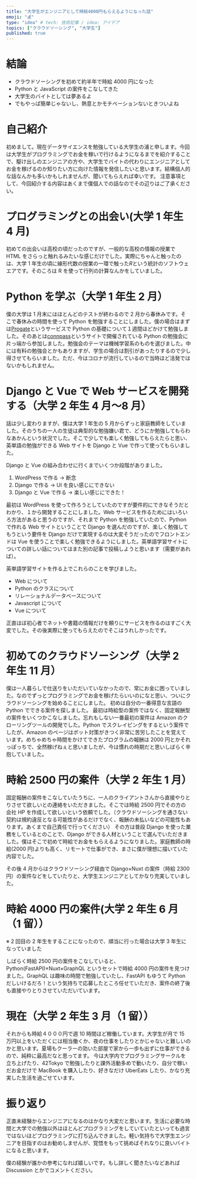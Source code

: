 ```yaml
---
title: "大学生がエンジニアとして時給4000円もらえるようになった話"
emoji: "💰"
type: "idea" # tech: 技術記事 / idea: アイデア
topics: ["クラウドソーシング", "大学生"]
published: true
---
```


# 結論

- クラウドソーシングを初めて約半年で時給 4000 円になった
- Python と JavaScript の案件をこなしてきた
- 大学生のバイトとしては夢あるよ
- でもやっぱ簡単じゃないし、熱意とかモチベーションないときついよね

# 自己紹介

初めまして。現在データサイエンスを勉強している大学生の浦と申します。今回は大学生がプログラミングでお金を稼いで行けるようになるまでを紹介することで、駆け出しのエンジニアの方や、大学生でバイトの代わりにエンジニアとしてお金を稼げるのか知りたい方に向けた情報を発信したいと思います。結構個人的な話なんかも多いかもしれませんが、聞いてもらえれば幸いです。
注意事項として、今回紹介する内容はあくまで僕個人での話なのでその辺りはご了承ください。

# プログラミングとの出会い(大学 1 年生 4 月)

初めての出会いは高校の頃だったのですが、一般的な高校の情報の授業で HTML をさらっと触れるみたいな感じだけでした。実際にちゃんと触ったのは、大学 1 年生の頃に線形代数の授業の一環で触った*R*という統計のソフトウェエアです。そのころは R を使って行列の計算なんかをしていました。

# Python を学ぶ（大学 1 年生 2 月）

僕の大学は 1 月末にはほとんどのテストが終わるので 2 月から春休みです。そこで春休みの時間を使って Python を勉強することにしました。僕の場合はまずは[Progate](https://prog-8.com/dashboard)というサービスで Python の基礎について１週間ほどかけて勉強しました。そのあとは[connpass](https://connpass.com/)というサイトで開催されている Python の勉強会に片っ端から参加しました。勉強会のテーマは機械学習系のものを選びました。中には有料の勉強会とかもありますが、学生の場合は割引があったりするので少し得させてもらいました。ただ、今はコロナが流行しているので当時ほど活発ではないかもしれません。

# Django と Vue で Web サービスを開発する（大学 2 年生 4 月〜8 月）

話は少し変わりますが、僕は大学 1 年生の 5 月からずっと家庭教師をしていました。そのうちの一人の生徒は典型的な勉強嫌い君で、どうにか勉強してもらわなあかんという状況でした。そこで少しでも楽しく勉強してもらえたらと思い、英単語の勉強ができる Web サイトを Django と Vue で作って使ってもらいました。

Django と Vue の組み合わせに行くまでいくつか段階がありました。

1. WordPress で作る -> 断念
2. Django で作る -> UI を良い感じにできない
3. Django と Vue で作る -> 楽しい感じにできた！

最初は WordPress を使って作ろうとしていたのですが要件的にできなそうだとわかり、１から開発することにしました。Web サービスを作るためにはいろいろ方法があると思うのですが、それまで Python を勉強していたので、Python で作れる Web サイトということで Django を選んだのですが、楽しく勉強してもうという要件を Django だけで実現するのは大変そうだったのでフロントエンドは Vue を使うことで楽しく勉強できるようにしました。英単語学習サイトについての詳しい話についてはまた別の記事で投稿しようと思います（需要があれば）。

英単語学習サイトを作る上でこれらのことを学びました。

- Web について
- Python のクラスについて
- リレーショナルデータベースについて
- Javascript について
- Vue について

正直ほぼ初心者でネットや書籍の情報だけを頼りにサービスを作るのはすごく大変でした。その後実際に使ってもらえたのでそこはうれしかったです。

# 初めてのクラウドソーシング（大学 2 年生 11 月）

僕は一人暮らしで仕送りをいただいていなかったので、常にお金に困っていました。なのでずっとプログラミングでお金を稼げたらいいのになと思い、ついにクラウドソーシングを始めることにしました。
初めは自分の一番得意な言語の Python でできる案件を探しました。
最初は時給型の案件ではなく、固定報酬型の案件をいくつかこなしました。忘れもしない一番最初の案件は Amazon のクローリングツールの開発でした。Python でスクレイピングをするという案件でしたが、Amazon のページはボット対策がきつく非常に苦労したことを覚えています。めちゃめちゃ時間をかけてできたプログラムの報酬は 2000 円とかそれっぽっちで、全然稼げねぇと思いましたが、今は慣れの時期だと思いしばらく辛抱していました。

# 時給 2500 円の案件（大学 2 年生 1 月）

固定報酬の案件をこなしていたうちに、一人のクライアントさんから直接やりとりさせて欲しいとの連絡をいただきました。そこでは時給 2500 円でその方の会社 HP を作成して欲しいという依頼でした。（クラウドソーシングを通さない契約は規約違反となる可能性があるだけでなく、報酬の未払いなどの可能性もあります。あくまで自己責任で行ってください）
その方は普段 Django を使った業務をしているとのことで、Django ができる人材ということで選んでいただきました。僕はそこで初めて時給でお金をもらえるようになりました。家庭教師の時給(2000 円)よりも高く、リモートで仕事ができ、まさに僕が理想に描いていた内容でした。

その後 4 月からはクラウドソーシング経由で Django×Nuxt の案件（時給 2300 円）の案件などをしていたりと、大学生エンジニアとしてかなり充実していました。

# 時給 4000 円の案件(大学 2 年生 6 月（1 留））

※ 2 回目の 2 年生をすることになったので、順当に行った場合は大学 3 年生になっていました

しばらく時給 2500 円の案件をこなしていると、Python(FastAPI)×Nuxt×GraphQL というセットで時給 4000 円の案件を見つけました。GraphQL は趣味の時間で勉強していたし、FastAPI もゆうて Python だしいけるだろ！という気持ちで応募したところ任せていただき、案件の終了後も直接やりとりさせていただいています。

# 現在（大学 2 年生 3 月（1 留））

それからも時給４０００円で週 10 時間ほど稼働しています。大学生が月で 15 万円以上をいただくには相当働くか、夜の仕事をしたりとかじゃないと難しいのかと思います。夏場もクーラーの効いた部屋で家から一歩も出ずに仕事ができるので、純粋に最高だなと思ってます。
今は大学内でプログラミングサークルを立ち上げたり、42Tokyo で勉強したりと課外活動多めで動いたり、自分で稼いだお金だけで MacBook を購入したり、好きなだけ UberEats したり、かなり充実した生活を過ごせています。

# 振り返り

正直未経験からエンジニアになるのはかなり大変だと思います。生活に必要な時間と大学での勉強以外はほとんどプログラミングをしていていたといっても過言ではないほどプログラミングに打ち込んできました。軽い気持ちで大学生エンジニアを目指すのはお勧めしませんが、覚悟をもって挑めばそれなりに良いバイトになると思います。

僕の経験が誰かの参考になれば嬉しいです。もし詳しく聞きたいなどあれば Discussion とかでコメントください。
